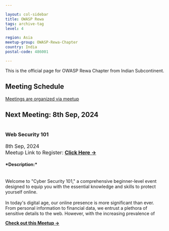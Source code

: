 ```yaml
---

layout: col-sidebar
title: OWASP Rewa
tags: archive-tag
level: 4

region: Asia
meetup-group: OWASP-Rewa-Chapter
country: India
postal-code: 486001

---
```

<link rel="stylesheet" href="assets/custom.css">

This is the official page for OWASP Rewa Chapter from Indian Subcontinent.

## Meeting Schedule

[Meetings are organized via meetup](https://www.meetup.com/owasp-rewa-chapter/events/303020985)

## Next Meeting: 8th Sep, 2024


<div id="meetup_oembed" style="height:334px">
     <div style="max-height:294px;overflow:hidden">
           <h3>Web Security 101</h3>
          <p style="margin:5px 0;font-size:16px">8th Sep, 2024 <br> Meetup Link to Register: <a href="https://www.meetup.com/" target="_blank" class="mu_button"><strong>Click Here &rarr;</strong></a> </p>
<h4> *Description:* </h4>         
<p>
     <br>
Welcome to "Cyber Security 101," a comprehensive beginner-level event designed to equip you with the essential knowledge and skills to protect yourself online.
<br><br>
In today's digital age, our online presence is more significant than ever. From personal information to financial data, we entrust a plethora of sensitive details to the web. However, with the increasing prevalence of cyber threats and malicious actors, it's crucial to fortify our defenses and ensure the safety of our digital footprint.
<br><br>
Join us for an enlightening journey into the realm of web security, where you'll learn:
<br>
- Foundations of Web Security: Understand the basic concepts and principles of web security, including common vulnerabilities and attack vectors.

- Protecting Your Digital Assets: Discover practical tips and best practices for safeguarding your personal and professional information online.
- Securing Your Devices and Networks: Learn how to secure your devices, networks, and online accounts against cyber threats, malware, and phishing attacks.

- Navigating the Cyber Landscape: Gain insights into the evolving cybersecurity landscape and emerging trends, empowering you to stay ahead of potential threats.

- Interactive Workshops and Demos: Engage in hands-on workshops and live demonstrations that reinforce your learning and provide practical guidance for implementing security measures effectively.

- Community Engagement: Connect with like-minded individuals, share experiences, and collaborate on strategies for enhancing web security awareness and resilience.
<br> <br>
Whether you're a student, professional, or simply a concerned internet user, "Web Security 101: Safeguarding Your Digital Footprint" offers a welcoming environment where everyone can learn and thrive.
<br> <br>
Don't miss this opportunity to take control of your online security and protect what matters most. Reserve your spot today and embark on a journey towards a safer digital future!

*Date:* 8th Sep, 2024

*Location:* Hybrid

*Time:* 6:00 PM

---


</p>     
</div>
     <p style="margin:10px 0 0;"><a href="https://www.meetup.com/owasp-rewa-chapter/events/303020985" class="mu_button"><strong>Check out this Meetup &rarr;</strong></a></p>
</div>
